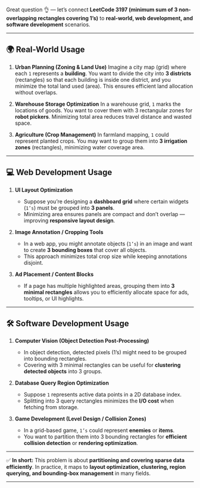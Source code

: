 Great question 👌 — let’s connect **LeetCode 3197 (minimum sum of 3 non-overlapping rectangles covering 1’s)** to **real-world, web development, and software development** scenarios.

---

## 🌍 Real-World Usage

1. **Urban Planning (Zoning & Land Use)**
   Imagine a city map (grid) where each `1` represents a **building**. You want to divide the city into **3 districts** (rectangles) so that each building is inside one district, and you minimize the total land used (area). This ensures efficient land allocation without overlaps.

2. **Warehouse Storage Optimization**
   In a warehouse grid, `1` marks the locations of goods. You want to cover them with 3 rectangular zones for **robot pickers**. Minimizing total area reduces travel distance and wasted space.

3. **Agriculture (Crop Management)**
   In farmland mapping, `1` could represent planted crops. You may want to group them into **3 irrigation zones** (rectangles), minimizing water coverage area.

---

## 💻 Web Development Usage

1. **UI Layout Optimization**

   * Suppose you’re designing a **dashboard grid** where certain widgets (`1’s`) must be grouped into **3 panels**.
   * Minimizing area ensures panels are compact and don’t overlap — improving **responsive layout design**.

2. **Image Annotation / Cropping Tools**

   * In a web app, you might annotate objects (`1’s`) in an image and want to create **3 bounding boxes** that cover all objects.
   * This approach minimizes total crop size while keeping annotations disjoint.

3. **Ad Placement / Content Blocks**

   * If a page has multiple highlighted areas, grouping them into **3 minimal rectangles** allows you to efficiently allocate space for ads, tooltips, or UI highlights.

---

## 🛠️ Software Development Usage

1. **Computer Vision (Object Detection Post-Processing)**

   * In object detection, detected pixels (1’s) might need to be grouped into bounding rectangles.
   * Covering with 3 minimal rectangles can be useful for **clustering detected objects** into 3 groups.

2. **Database Query Region Optimization**

   * Suppose `1` represents active data points in a 2D database index.
   * Splitting into 3 query rectangles minimizes the **I/O cost** when fetching from storage.

3. **Game Development (Level Design / Collision Zones)**

   * In a grid-based game, `1’s` could represent **enemies** or **items**.
   * You want to partition them into 3 bounding rectangles for **efficient collision detection** or **rendering optimization**.

---

✅ **In short:**
This problem is about **partitioning and covering sparse data efficiently**. In practice, it maps to **layout optimization, clustering, region querying, and bounding-box management** in many fields.

---
